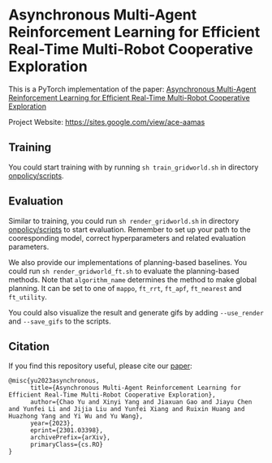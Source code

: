 # Asynchronous Multi-Agent Reinforcement Learning for Efficient Real-Time Multi-Robot Cooperative Exploration

This is a PyTorch implementation of the paper: [Asynchronous Multi-Agent Reinforcement Learning for Efficient Real-Time Multi-Robot Cooperative Exploration](https://arxiv.org/abs/2301.03398)

Project Website: https://sites.google.com/view/ace-aamas

## Training

You could start training with by running `sh train_gridworld.sh` in directory [onpolicy/scripts](onpolicy/scripts). 

## Evaluation

Similar to training, you could run `sh render_gridworld.sh` in directory [onpolicy/scripts](onpolicy/scripts) to start evaluation. Remember to set up your path to the cooresponding model, correct hyperparameters and related evaluation parameters. 

We also provide our implementations of planning-based baselines. You could run `sh render_gridworld_ft.sh` to evaluate the planning-based methods. Note that `algorithm_name` determines the method to make global planning. It can be set to one of `mappo`, `ft_rrt`, `ft_apf`, `ft_nearest` and `ft_utility`.

You could also visualize the result and generate gifs by adding `--use_render` and `--save_gifs` to the scripts.

## Citation
If you find this repository useful, please cite our [paper](https://arxiv.org/abs/2301.03398):
```
@misc{yu2023asynchronous,
      title={Asynchronous Multi-Agent Reinforcement Learning for Efficient Real-Time Multi-Robot Cooperative Exploration}, 
      author={Chao Yu and Xinyi Yang and Jiaxuan Gao and Jiayu Chen and Yunfei Li and Jijia Liu and Yunfei Xiang and Ruixin Huang and Huazhong Yang and Yi Wu and Yu Wang},
      year={2023},
      eprint={2301.03398},
      archivePrefix={arXiv},
      primaryClass={cs.RO}
}
```